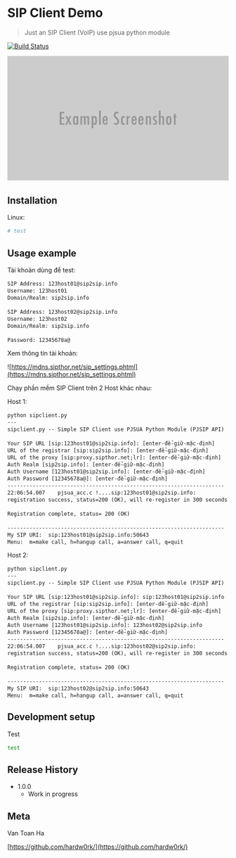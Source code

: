 # SIP Client Demo
> Just an SIP Client (VoIP) use pjsua python module

[![Build Status][travis-image]][travis-url]

![](header.png)

## Installation

Linux:

```sh
# test
```

## Usage example

Tài khoản dùng để test:


    SIP Address: 123host01@sip2sip.info
    Username: 123host01
    Domain/Realm: sip2sip.info

    SIP Address: 123host02@sip2sip.info
    Username: 123host02
    Domain/Realm: sip2sip.info

    Password: 12345678a@

Xem thông tin tài khoản:

![https://mdns.sipthor.net/sip_settings.phtml](https://mdns.sipthor.net/sip_settings.phtml)

Chạy phần mềm SIP Client trên 2 Host khác nhau:

Host 1: 

    python sipclient.py
    ---
    sipclient.py -- Simple SIP Client use PJSUA Python Module (PJSIP API)

    Your SIP URL [sip:123host01@sip2sip.info]: [enter-để-giữ-mặc-định]
    URL of the registrar [sip:sip2sip.info]: [enter-để-giữ-mặc-định]
    URL of the proxy [sip:proxy.sipthor.net;lr]: [enter-để-giữ-mặc-định]
    Auth Realm [sip2sip.info]: [enter-để-giữ-mặc-định]
    Auth Username [123host01@sip2sip.info]: [enter-để-giữ-mặc-định]
    Auth Password [12345678a@]: [enter-để-giữ-mặc-định]
    ---------------------------------------------------------------------
    22:06:54.007    pjsua_acc.c !....sip:123host01@sip2sip.info: registration success, status=200 (OK), will re-register in 300 seconds

    Registration complete, status= 200 (OK)

    ---------------------------------------------------------------------
    My SIP URI:  sip:123host01@sip2sip.info:50643
    Menu:  m=make call, h=hangup call, a=answer call, q=quit

Host 2: 

    python sipclient.py
    ---
    sipclient.py -- Simple SIP Client use PJSUA Python Module (PJSIP API)

    Your SIP URL [sip:123host01@sip2sip.info]: sip:123host01@sip2sip.info
    URL of the registrar [sip:sip2sip.info]: [enter-để-giữ-mặc-định]
    URL of the proxy [sip:proxy.sipthor.net;lr]: [enter-để-giữ-mặc-định]
    Auth Realm [sip2sip.info]: [enter-để-giữ-mặc-định]
    Auth Username [123host01@sip2sip.info]: 123host02@sip2sip.info
    Auth Password [12345678a@]: [enter-để-giữ-mặc-định]
    ---------------------------------------------------------------------
    22:06:54.007    pjsua_acc.c !....sip:123host02@sip2sip.info: registration success, status=200 (OK), will re-register in 300 seconds

    Registration complete, status= 200 (OK)

    ---------------------------------------------------------------------
    My SIP URI:  sip:123host02@sip2sip.info:50643
    Menu:  m=make call, h=hangup call, a=answer call, q=quit


## Development setup

Test

```sh
test
```

## Release History

* 1.0.0
    * Work in progress

## Meta

Van Toan Ha

[https://github.com/hardw0rk/](https://github.com/hardw0rk/)

[travis-image]: https://img.shields.io/travis/hardw0rk/sipclientdemo/master.svg?style=flat-square
[travis-url]: https://travis-ci.org/hardw0rk/sipclientdemo
